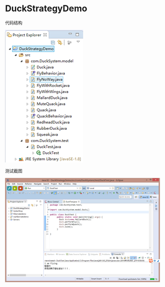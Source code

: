 # DuckStrategyDemo
代码结构

![alt text](https://github.com/gyt0702/DuckStrategyDemo/blob/master/%E6%B5%8B%E8%AF%95%E6%88%AA%E5%9B%BE/001.png)

测试截图

![alt text](https://github.com/gyt0702/DuckStrategyDemo/blob/master/%E6%B5%8B%E8%AF%95%E6%88%AA%E5%9B%BE/002.png)
